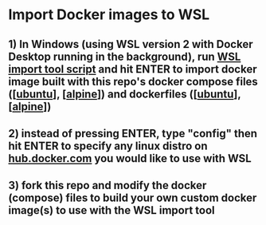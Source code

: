 # Import Docker images to WSL

## 1) In Windows (using WSL version 2 with Docker Desktop running in the background), run [WSL import tool script](scripts/wsl-import.bat) and hit ENTER to import docker image built with this repo's docker compose files ([[ubuntu](docker-compose.ubuntu.yaml)], [[alpine](docker-compose.alpine.yaml)]) and dockerfiles ([[ubuntu](dockerfile.ubuntu)], [[alpine](docker-file.alpine)])

## 2) instead of pressing ENTER, type "config" then hit ENTER to specify any linux distro on [hub.docker.com](https://hub.docker.com/) you would like to use with WSL

## 3) fork this repo and modify the docker (compose) files to build your own custom docker image(s) to use with the WSL import tool